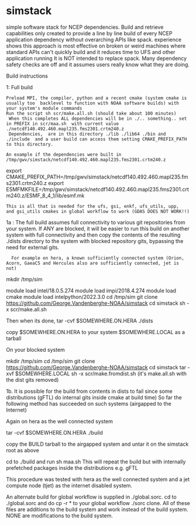# simstack
simple software stack for NCEP dependencies.   Build and retrieve capabilities only
created to provide a line by line build of every NCEP application dependency without overarching APIs like spack.
experience shows this approach is most effective on broken or weird machines where standard APIs can't quickly build and it reduces time to UFS and other application running
It is NOT intended to replace spack.  Many dependency safety checks are off and it assumes users really know what they are doing.

Build instructions

1:  Full build

    Preload MPI, the compiler, python and a recent cmake (system cmake is usually too  backlevel to function with NOAA software builds) with your system's module commands
    Run the script sh scr/make.all.sh (should take about 100 minutes)
     When this completes ALL dependencies will be in ./.. something.. set in PREFIX in scr/maa.sh  with current value  ./netcdf140.492.460.mapl235.fms2301.crtm240.z 
     Dependencies,  are in this directory ./lib ./lib64 ./bin and ./include  and a user build can access them setting CMAKE_PREFIX_PATH to this directory.
     
    An example if the dependencies were built in /tmp/gwv/simstack/netcdf140.492.460.mapl235.fms2301.crtm240.z

 export CMAKE_PREFIX_PATH=/tmp/gwv/simstack/netcdf140.492.460.mapl235.fms2301.crtm240.z
 export ESMFMKFILE=/tmp/gwv/simstack/netcdf140.492.460.mapl235.fms2301.crtm240.z/ESMF_8_4_1/lib/esmf.mk
      
    This is all that is needed for the ufs, gsi, enkf, ufs_utils, upp,  and gsi_utils cmakes in global workflow to work (GDAS DOES NOT WORK!!)

1a :   The full build assumes full connectivity to various git repositories from your system.  If ANY are blocked, it will be easier to run this
build on another system with full connectivity and then copy the contents of the resulting ./dists directory to the system with blocked repository gits, 
bypassing the need for external gits.

      For example on hera, a known sufficiently connected system (Orion, Acorn, GaeaC5 and Hercules also are sufficiently connected, jet is not)

mkdir /tmp/sim


module load  intel/18.0.5.274 
module load   impi/2018.4.274 
module load cmake
module load intelpython/2022.3.0
cd /tmp/sim
git clone https://github.com/George.Vandenberghe-NOAA/simstack
cd simstack
sh -x scr/make.all.sh



Then when its done, tar -cvf $SOMEWHERE.ON.HERA ./dists

copy $SOMEWHERE.ON.HERA to  your system $SOMEWHERE.LOCAL as a tarball

On your blocked  system

mkdir /tmp/sim
cd /tmp/sim
git clone https://github.com/George.Vandenberghe-NOAA/simstack
cd simstack
tar -xvf $SOMEWHERE.LOCAL
sh -x scr/make.fromdist.sh (it's make.all.sh with the dist gits removed)


1b.   It is possible for the build from contents in dists to fail since some distributions (gFTL) do internal gits inside cmake at build time)
So far the following method has succeeded on such systems (airgapped to the Internet)

Again on hera as the well connected system

tar -cvf $SOMEWHERE.ON.HERA ./build

copy the BUILD tarball to the airgapped system and untar it on the simstack root as above

cd to ./build and run sh maa.sh   This will repeat the build but with internally prefetched packages inside the distributions e.g. gFTL


This procedure was tested with hera as the well connected system and a jet compute node (tjet) as the internet disabled system.


An alternate build for global workflow is supplied in ./global.sorc.   cd to ./global.sorc and do cp -r * to your global workflow ./sorc  clone.  All
of these files are additions to the build system and work instead of the build system.  NONE are modifications to the build system.

